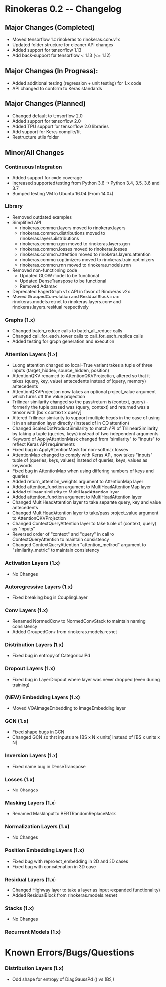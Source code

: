 # Rinokeras 0.2 -- Changelog

## Major Changes (Completed)
- Moved tensorflow 1.x rinokeras to rinokeras.core.v1x
- Updated folder structure for cleaner API changes
- Added support for tensorflow 1.13
- Add back-support for tensorflow < 1.13 (<= 1.12)

## Major Changes (In Progress):
- Added additional testing (regression + unit testing) for 1.x code
- API changed to conform to Keras standards

## Major Changes (Planned)
- Changed default to tensorflow 2.0
- Added support for tensorflow 2.0
- Added TPU support for tensorflow 2.0 libraries
- Add support for Keras compile/fit
- Restructure utils folder

## Minor/All Changes

### Continuous Integration
- Added support for code coverage
- Increased supported testing from Python 3.6 -> Python 3.4, 3.5, 3.6 and 3.7
- Bumped testing VM to Ubuntu 16.04 (From 14.04)

### Library
- Removed outdated examples
- Simplified API
    - rinokeras.common.layers moved to rinokeras.layers
    - rinokeras.common.distributions moved to rinokeras.layers.distributions
    - rinokeras.common.gcn moved to rinokeras.layers.gcn
    - rinokeras.common.losses moved to rinokeras.losses
    - rinokeras.common.attention moved to rinokeras.layers.attention
    - rinokeras.common.optimizers moved to rinokeras.train.optimizers
    - rinokeras.common.rnn moved to rinokeras.models.rnn
- Removed non-functioning code
    - Updated GLOW model to be functional
    - Updated DenseTranspose to be functional
    - Removed Adamax
- Deprecated EagerGraph v1x API in favor of Rinokeras v2x
- Moved GroupedConvolution and ResidualBlock from rinokeras.models.resnet to rinokeras.layers.conv and rinokeras.layers.residual respectively

### Graphs (1.x)
- Changed batch_reduce calls to batch_all_reduce calls
- Changed call_for_each_tower calls to call_for_each_replica calls
- Added testing for graph generation and execution

### Attention Layers (1.x)
- Luong attention changed so local=True variant takes a tuple of three inputs (target_hidden, source_hidden, position)
- AttentionQKV renamed to AttentionQKVProjection, altered so that it takes (query, key, value) antecedents instead of (query, memory) antecedents
- AttentionQKVProjection now takes an optional project_value argument which turns off the value projection
- Trilinear similarity changed so the pass/return is (context, query) - formerly the tuple passed was (query, context) and returned was a tensor with [bs x context x query]
- Altered Trilinear similarity to support multiple heads in the case of using it in an attention layer directly (instead of in CQ attention)
- Changed ScaledDotProductSimilarity to match API of TrilinearSimilarity by taking a tuple (queries, keys) instead of two independent arguments
- Keyword of ApplyAttentionMask changed from "similarity" to "inputs" to reflect Keras API requirements
- Fixed bug in ApplyAttentionMask for non-softmax losses
- AttentionMap changed to comply with Keras API, now takes "inputs" tuple of (queries, keys, values) instead of queries, keys, values as keywords
- Fixed bug in AttentionMap when using differing numbers of keys and queries
- Added return_attention_weights argument to AttentionMap layer
- Added attention_function argument to MultiHeadAttentionMap layer
- Added trilinear similarity to MultiHeadAttention layer
- Added attention_function argument to MultiHeadAttention layer
- Changed MultiHeadAttention layer to take separate query, key and value antecedents
- Changed MultiHeadAttention layer to take/pass project_value argument to AttentionQKVProjection
- Changed ContextQueryAttention layer to take tuple of (context, query) as "inputs"
- Reversed order of "context" and "query" in call to ContextQueryAttention to maintain consistency
- Changed ContextQueryAttention "attention_method" argument to "similarity_metric" to maintain consistency

### Activation Layers (1.x)
- No Changes

### Autoregressive Layers (1.x)
- Fixed breaking bug in CouplingLayer

### Conv Layers (1.x)
- Renamed NormedConv to NormedConvStack to maintain naming consistency
- Added GroupedConv from rinokeras.models.resnet

### Distribution Layers (1.x)
- Fixed bug in entropy of CategoricalPd

### Dropout Layers (1.x)
- Fixed bug in LayerDropout where layer was never dropped (even during training)

### (NEW) Embedding Layers (1.x)
- Moved VQAImageEmbedding to ImageEmbedding layer

### GCN (1.x)
- Fixed shape bugs in GCN
- Changed GCN so that inputs are [BS x N x units] instead of [BS x units x N]

### Inversion Layers (1.x)
- Fixed name bug in DenseTranspose

### Losses (1.x)
- No Changes

### Masking Layers (1.x)
- Renamed MaskInput to BERTRandomReplaceMask

### Normalization Layers (1.x)
- No Changes

### Position Embedding Layers (1.x)
- Fixed bug with reproject_embedding in 2D and 3D cases
- Fixed bug with concatenation in 3D case

### Residual Layers (1.x)
- Changed Highway layer to take a layer as input (expanded functionality)
- Added ResidualBlock from rinokeras.models.resnet

### Stacks (1.x)
- No Changes

### Recurrent Models (1.x)


# Known Errors/Bugs/Questions

### Distribution Layers (1.x)
- Odd shape for entropy of DiagGaussPd () vs (BS,)


